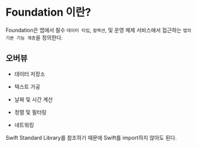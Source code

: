 # Foundation 이란?

Foundation은 앱에서 필수 `데이터 타입`, `컬렉션`, 및 운영 체제 서비스에서 접근하는 `앱의 기본 기능 계층`을 정의한다.

## 오버뷰

* 데이터 저장소

* 텍스트 가공

* 날짜 및 시간 계산

* 정렬 및 필터링

* 네트워킹

Swift Standard Library를 참조하기 때문에 Swift를 import하지 않아도 된다.